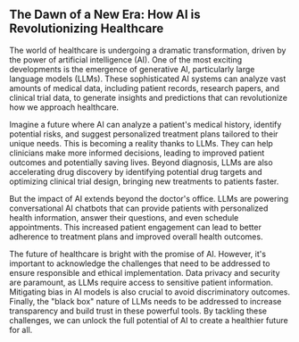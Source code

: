 ## The Dawn of a New Era: How AI is Revolutionizing Healthcare

The world of healthcare is undergoing a dramatic transformation, driven by the power of artificial intelligence (AI).  One of the most exciting developments is the emergence of generative AI, particularly large language models (LLMs). These sophisticated AI systems can analyze vast amounts of medical data, including patient records, research papers, and clinical trial data, to generate insights and predictions that can revolutionize how we approach healthcare.

Imagine a future where AI can analyze a patient's medical history, identify potential risks, and suggest personalized treatment plans tailored to their unique needs. This is becoming a reality thanks to LLMs.  They can help clinicians make more informed decisions, leading to improved patient outcomes and potentially saving lives.  Beyond diagnosis, LLMs are also accelerating drug discovery by identifying potential drug targets and optimizing clinical trial design, bringing new treatments to patients faster.

But the impact of AI extends beyond the doctor's office. LLMs are powering conversational AI chatbots that can provide patients with personalized health information, answer their questions, and even schedule appointments.  This increased patient engagement can lead to better adherence to treatment plans and improved overall health outcomes.

The future of healthcare is bright with the promise of AI.  However, it's important to acknowledge the challenges that need to be addressed to ensure responsible and ethical implementation.  Data privacy and security are paramount, as LLMs require access to sensitive patient information.  Mitigating bias in AI models is also crucial to avoid discriminatory outcomes.  Finally, the "black box" nature of LLMs needs to be addressed to increase transparency and build trust in these powerful tools.  By tackling these challenges, we can unlock the full potential of AI to create a healthier future for all.